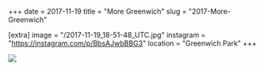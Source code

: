 +++
date = 2017-11-19
title = "More Greenwich"
slug = "2017-More-Greenwich"

[extra]
image = "/2017-11-19_18-51-48_UTC.jpg"
instagram = "https://instagram.com/p/BbsAJwbBBG3"
location = "Greenwich Park"
+++

<img src="/2017-11-19_18-51-48_UTC.jpg" />
